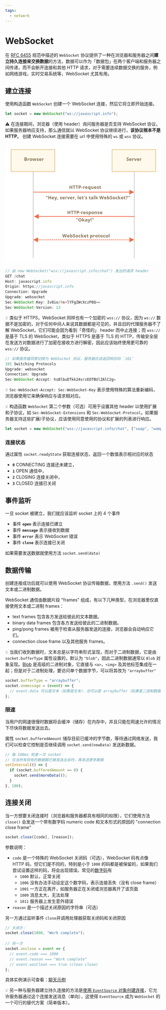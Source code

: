```yaml
---
tags:
  - network
---
```


# WebSocket
在 [RFC 6455](http://tools.ietf.org/html/rfc6455) 规范中描述的 `WebSocket` 协议提供了一种在浏览器和服务器之间**建立持久连接来交换数据**的方法，数据可以作为「数据包」在两个客户端和服务器之间传递，而不会断开连接和其他 HTTP 请求，对于需要连续数据交换的服务，例如网络游戏，实时交易系统等，WebSocket 尤其有用。

## 建立连接
使用构造函数 `WebSocket` 创建一个 WebSocket 连接，然后它将立即开始连接。

```js
let socket = new WebSocket("ws://javascript.info");
```

:warning: 在连接期间，浏览器（使用 header）询问服务器是否支持 WebSocket 协议，如果服务器响应支持，那么通信就以 WebSocket 协议继续进行，**该协议根本不是 HTTP**。 创建 WebSocket 连接需要在 url 中使用特殊的 `ws` 或 `wss` 协议。

![setup websocket connect](./_v_images/20200513201955666_23102.png)

```js
// 由 new WebSocket("wss://javascript.info/chat") 发出的请求 header
GET /chat
Host: javascript.info
Origin: https://javascript.info
Connection: Upgrade
Upgrade: websocket
Sec-WebSocket-Key: Iv8io/9s+lYFgZWcXczP8Q==
Sec-WebSocket-Version: 13
```

:bulb: 类似于 HTTPS，WebSocket 同样也有一个加密的 `wss://` 协议，因为 `ws://` 数据不是加密的，对于任何中间人来说其数据都是可见的，并且旧的代理服务器不了解 WebSocket，它们可能会因为看到「奇怪的」 header 而中止连接；而 `wss://` 是基于 TLS 的 WebSocket，类似于 HTTPS 是基于 TLS 的 HTTP，传输安全层在发送方对数据进行了加密在接收方进行解密，因此应该始终使用更可靠的 `wss://` 协议。

```js
// 如果服务器同意切换为 WebSocket 协议，服务器应该返回响应码 `101`
101 Switching Protocols
Upgrade: websocket
Connection: Upgrade
Sec-WebSocket-Accept: hsBlbuDTkk24srzEOTBUlZAlC2g=
```

:bulb: `Sec-WebSocket-Accept: Sec-WebSocket-Key` 表示使用特殊的算法重新编码，浏览器使用它来确保响应与请求相对应。

:bulb: 构造函数 `WebSocket` 第二个参数（可选）可用于设置其他 header 以使用扩展和子协议，如 `Sec-WebSocket-Extensions` 和 `Sec-WebSocket-Protocol`。如果服务器支持这些扩展/子协议，应该使用同意使用的协议和扩展的列表进行响应。

```js
let socket = new WebSocket("wss://javascript.info/chat", ["soap", "wamp"]);
```

### 连接状态
通过属性 `socket.readyState` 获取连接状态，返回一个数值表示相对应的状态

- **`0`** CONNECTING 连接还未建立，
- **`1`** OPEN 通信中，
- **`2`** CLOSING 连接关闭中，
- **`3`**  CLOSED 连接已关闭

## 事件监听
一旦 socket 被建立，我们就应该监听 socket 上的 4 个事件

- 事件 **`open`** 表示连接已建立
- 事件 **`message`** 表示接收到数据
- 事件 **`error`** 表示 WebSocket 错误
- 事件 **`close`** 表示连接已关闭

如果需要发送数据就使用方法 `socket.send(data)`

## 数据传输
创建连接成功后就可以使用 WebSocket 协议传输数据，使用方法 `.send()` 发送文本或二进制数据。

WebSocket 通信由数据片段 "frames" 组成，有以下几种类型，在浏览器里仅直接使用文本或二进制 frames：

- text frames 包含各方发送给彼此的文本数据。
- binary data frames 包含各方发送给彼此的二进制数据。
- ping/pong frames 被用于检查从服务器发送的连接，浏览器会自动响应它们。
- connection close frame 以及其他服务 frames。

:bulb: 当我们收到数据时，文本总是以字符串形式呈现，而对于二进制数据，它是由 `socket.bufferType` 属性设置的，默认为 `"blob"`，因此二进制数据通常以 `Blob` 对象呈现。[Blob](https://zh.javascript.info/blob) 是高级的二进制对象，它直接与 `<a>`，`<img>` 及其他标签集成在一起；但是对于二进制处理，要访问单个数据字节，可以将其改为 `"arraybuffer"`

```js
socket.bufferType = "arraybuffer";
socket.onmessage = (event) => {
  // event.data 可以是文本（如果是文本），也可以是 arraybuffer（如果是二进制数据）
};
```

### 限速
当用户的网速很慢时数据将会缓冲（储存）在内存中，并且只能在网速允许的情况下尽快将数据发送出去。

属性 `socket.bufferedAmount` 储存目前已缓冲的字节数，等待通过网络发送，我们可以检查它控制是否继续调用 `socket.send(newData)` 发送新数据。

```js
// 每 100ms 检查一次 socket
// 仅当所有现有的数据都已被发送出去时，再发送更多数据
setInterval(() => {
  if (socket.bufferedAmount == 0) {
    socket.send(moreData());
  }
}, 100);
```

## 连接关闭
当一方想要关闭连接时（浏览器和服务器都具有相同的权限），它们使用方法 `close()` 会发送一个带有数字码 numeric code 和文本形式的原因的 "connection close frame"

```js
socket.close([code], [reason]);
```

参数说明：
- `code` 是一个特殊的 WebSocket 关闭码（可选），WebSocket 码有点像 HTTP 码，但它们是不同的，特别是小于 `1000` 的码都是被保留的，如果我们尝试设置这样的码，将会出现错误。常见的[数字码](https://tools.ietf.org/html/rfc6455#section-7.4.1)有
    - `1000` 默认，正常关闭
    - `1006` 没有办法手动设定这个数字码，表示连接丢失（没有 close frame）
    - `1001` 一方正在离开，如服务器正在关闭或浏览器离开了该页面
    - `1009` 消息太大，无法处理
    - `1011` 服务器上发生意外错误
- `reason` 是一个描述关闭原因的字符串（可选）

另一方通过监听事件 `close`并调用处理器获取关闭码和关闭原因

```js
// 关闭方：
socket.close(1000, "Work complete");

// 另一方
socket.onclose = event => {
  // event.code === 1000
  // event.reason === "Work complete"
  // event.wasClean === true (clean close)
};
```

具体实例演示可查看：[聊天示例](https://zh.javascript.info/websocket#liao-tian-shi-li)

:bulb: 另一种与服务器建立持久连接的方法是[使用 `EventSource` 对象创建连接](https://zh.javascript.info/server-sent-events)，它允许服务器通过这个连接发送消息（单向），这使得 `EventSource` 成为 `WebSocket` 的一个可行的替代方案（简单版本）。